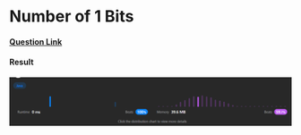 # Number of 1 Bits

#### [Question Link](https://leetcode.com/problems/number-of-1-bits/)

#### Result
![result](Result.png)